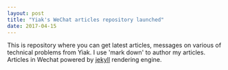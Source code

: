 ```yaml
---
layout: post
title: "Yiak's WeChat articles repository launched"
date: 2017-04-15
---
```


This is repository where you can get latest articles, messages on various of technical problems from Yiak. I use 'mark down' to author my articles. 
Articles in Wechat powered by [jekyll](http://jekllrb.com) rendering engine.
